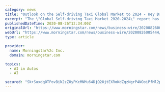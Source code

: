 ```yaml
---
category: news
title: "Outlook on the Self-driving Taxi Global Market to 2024 - Key Drivers, Challenges & Trends - ResearchAndMarkets.com"
excerpt: "The \"Global Self-driving Taxi Market 2020-2024\" report has been added to ResearchAndMarkets.com's offering. The self-driving taxi market is poised to grow by 78588 units during 2020-2024 ..."
publishedDateTime: 2020-08-26T12:34:00Z
originalUrl: "https://www.morningstar.com/news/business-wire/20200826005444/outlook-on-the-self-driving-taxi-global-market-to-2024-key-drivers-challenges-trends-researchandmarketscom"
webUrl: "https://www.morningstar.com/news/business-wire/20200826005444/outlook-on-the-self-driving-taxi-global-market-to-2024-key-drivers-challenges-trends-researchandmarketscom"
type: article

provider:
  name: Morningstar%2c Inc.
  domain: morningstar.com

topics:
  - AI in Autos
  - AI

secured: "Sk+SuxdqOTPovBik2zZUyPKcMNMu64DjQ2OjtEXRoKdZqzNgrP4NOoiPfMl2paO/W5UBrjmZtQLauvq0C4RshFO1DvpGvr3He4jFOINIeUwm3G6BQw/XPHeBzKLwMc1dIZX13DHHstDSRgd2u5KchuSJF810Gt+VWtPhUP2+ydU4qNACX3g1cAkLmPfWDkgGneutoH7gAu8eMvMP8yCV8RB0dQDd2QOxWE9MjQ3Ep+WJK2Zj7zMtODvTdoeTyN6opv20XXmMDdZ5vsL1F9b/vJEOQE817Xi0zUHNCC+Ox5jj3mAcakIgzho16yv4oNc/BpvxFTX9CW0jrIdPv2Q94ZmjUXnRSpMaBPPiaGToCgY=;Xrz2Issd1f1KaMAcKAw/Sw=="
---
```


